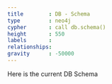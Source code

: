 ```yaml
---
title        : DB - Schema
type         : neo4j
cypher       : call db.schema()
height       : 550
labels       :
relationships:
gravity      : -50000
---
```


Here is the current DB Schema